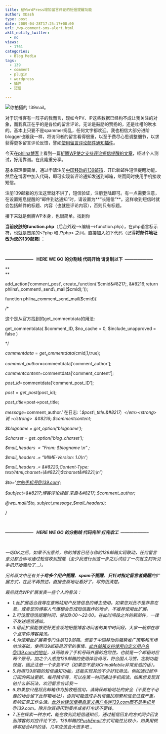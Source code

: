 ```yaml
---
title: 给WordPress增加留言评论的短信提醒功能
author: XDash
type: post
date: 2009-04-28T17:25:17+00:00
url: /wp-comment-sms-alert.html
aktt_notify_twitter:
  - no
views:
  - 1761
categories:
  - Blog Media
tags:
  - 139
  - comment
  - plugin
  - wordpress
  - 插件
  - 短信

---
```

<img decoding="async" src="http://farm4.static.flickr.com/3652/3483890292_d9b4733df2.jpg?v=0" alt="你拍攝的 139mail。" />

对于玩博客有一阵子的我而言，现如今PV、IP这些数据已经构不成让我关注的对象，而我真正在乎的是各位的留言评论，无论是鼓励的赞扬的，还是吐槽的吹水的。基本上只要不是spammer捣乱，任何文字都欢迎。我也相信大部分进阶blogger也跟我一样，将访问者的留言看得很重，以至于费尽心思调整细节，以求获得更多留言评论反馈，譬如<a href="http://www.fanbing.net/blog/comment-to-email-solved.html" target="_blank">使用留言评论邮件通知插件</a>。

今天在<a href="http://philna.com/" target="_blank">philna博客</a>上看到一篇<a href="http://philna.com/2009/04/comment-sms-alert-2" target="_blank">折腾WP使之支持评论短信提醒的文章</a>，经过个人测试，好用靠谱。在此隆重分享。

基本原理很简单，通过申请注册<a href="http://mail.139.com/" target="_blank">中国移动的139邮箱</a>，开启新邮件短信提醒功能。然后在博客中加入代码，即可实现新评论通知发送到邮箱，继而同时使用手机接收短信。

注册139邮箱的方法这里就不讲了，短信验证，注册登陆即可。有一点需要注意，在设置短息提醒的“邮件到达通知”时，请设置为**“长短信”**。这样收到短信时就会包括邮件的标题、内容（也就是评论内容），否则只有标题。

<!--more-->接下来就是倒腾WP本身，也很简单。找到你

**当前皮肤的function.php**（后台外观&#8211;>编辑&#8211;>function.php），在php语言标示符，也就是首尾的<?php 和 /?php> 之间，直接加入如下代码（记得**将邮件地址改为您的139邮箱**）：

 

**&#8212;&#8212;&#8212;&#8212;&#8212;&#8212;&#8211;   HERE WE GO 的分割线 代码开始 请复制以下  &#8212;&#8212;&#8212;&#8212;&#8212;&#8212;&#8211;**

**  
** 

add\_action(&#8216;comment\_post&#8217;, create\_function(&#8216;$cmid&#8217;, &#8216;return philna\_comment\_send\_mail($cmid);&#8217;));

function philna\_comment\_send_mail($cmid){

/*

这个是从官方找到的get_commentdata的用法:

get\_commentdata( $comment\_ID, $no\_cache = 0, $include\_unapproved = false )

*/

$commentdata = get_commentdata($cmid,1,true);

$comment\_author=$commentdata[&#8216;comment\_author&#8217;];

$commentcontent=$commentdata[&#8216;comment_content&#8217;];

$post\_id=$commentdata[&#8216;comment\_post_ID&#8217;];

$post=get\_post($post\_id);

$post\_title=$post->post\_title;

$message=$comment\_author.&#8217; 在日志: <em>&#8217;.$post\_title.&#8217;  </em><strong>说 :</strong>  &#8216;.$commentcontent;

$blogname = get_option(&#8216;blogname&#8217;);

$charset = get\_option(&#8216;blog\_charset&#8217;);

$mail_headers  = &#8220;From: $blogname \n&#8221; ;

$mail_headers .= &#8220;MIME-Version: 1.0\n&#8221;;

$mail_headers .= &#8220;Content-Type: text/html;charset=\&#8221;$charset\&#8221;\n&#8221;;

$to=&#8217;你的手机号@139.com&#8217;;

$subject=&#8217;博客评论提醒 来自:&#8217;.$comment_author;

@wp\_mail($to, $subject,$message,$mail\_headers);

}

 

**&#8212;&#8212;&#8212;&#8212;&#8212;&#8212;&#8211;   HERE WE GO 的分割线 代码完毕 打完收工  &#8212;&#8212;&#8212;&#8212;&#8212;&#8212;&#8211;**

 

一切OK之后，如果不出意外，你的博客已经与你的139邮箱实现联动，任何留言意见都会即可通过短信收到提醒（至少我进行到这一步之后试验了一次就立刻听见手机开始骚动了&#8230;）。

另外原文中还有关于**给多个用户提醒**、**spam不提醒**、**只针对指定留言者提醒**的扩展方式，在此不再赘述，直接去原地址看好了，写的很清楚。

最后就此WP扩展发表一些个人的看法：

  * 1.此扩展适合我等在意网站用户反馈信息的博主使用。如果您对此不是非常在意，或者您的博客人气爆棚会形成短信轰炸的地步，不推荐使用此扩展。
  * 2.可设置短信提醒时间，譬如8:00～22:00。在此时间段之外的新邮件，一律不发送短信通知。
  * 3.借此扩展能够更好更直观地把握博客访问者的集中时间段，大家一般都在哪个点来你博客晃荡。
  * 4.为使用此扩展需专门注册139邮箱。但鉴于中国移动的强势推广策略和市场地位基础，使用139邮箱是迟早的事情。此外邮箱支持使用自定义用户名@139.com的地址，从而隐去了手机号码外露的危险性。也就是一个邮箱对应两个账号。加之个人感觉139邮箱的使用体验尚可，符合国人习惯，定制功能较强，因此注册一个未尝不可（如果您不是对ChinaMobile非常反感的话）。
  * 5.利用139邮箱的短信通知功能，还能实现其他不少好玩用法。例如通过邮件订阅的网站更新、每月精华等，可以在第一时间通过手机阅读。如果您发现其他什么新玩法，欢迎留言告诉我～
  * 6.如果您只是将此邮箱作为接收短信用，请确保邮箱地址的安全（不要在不必要的场合留下此邮箱地址），否则可能造成手机信骚扰频繁和信息过载严重，影响正常工作生活。此外也建议使用自定义用户名@139.com而不是手机号@139.com。除非你真得闲到蛋疼或者打电话不要钱。
  * 7.正在探索一种方式，能在收到此短信通知后，通过短信回复的方式同步回复到博客的对应评论下方。139邮箱的<a href="http://mail.139.com/m4center/pushEmail.html" target="_blank">PushEmail</a>方式可能性比较小，如果用微博客结合API的话，几率应该会大很多吧&#8230;